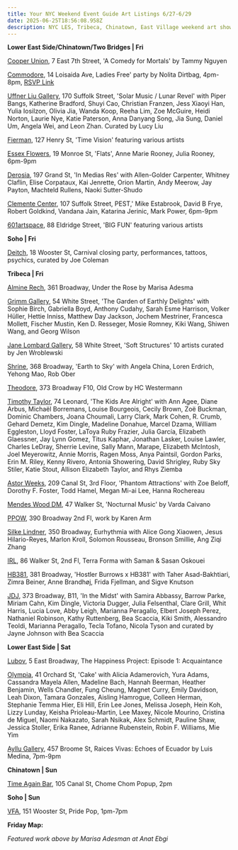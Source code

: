 ```yaml
---
title: Your NYC Weekend Event Guide Art Listings 6/27-6/29
date: 2025-06-25T18:56:08.958Z
description: NYC LES, Tribeca, Chinatown, East Village weekend art shows and openings
---
```

**L﻿ower East Side/Chinatown/Two Bridges | Fri**

[Cooper Union](https://cooper.edu/events-and-exhibitions/exhibitions/comedy-mortals-artists-books-tammy-nguyen-a07), 7 East 7th Street, 'A Comedy for Mortals' by Tammy Nguyen

[Commodore](https://www.instagram.com/nolitadirtbag), 14 Loisaida Ave, Ladies Free' party by Nolita Dirtbag, 4pm-8pm, [RSVP Link](https://posh.vip/e/ladies-free-1)

[Uffner Liu Gallery](https://uffnerliu.com/exhibitions/165-solar-music-lunar-revel/), 170 Suffolk Street, 'Solar Music / Lunar Revel' with Piper Bangs, Katherine Bradford, Shuyi Cao, Christian Franzen, Jess Xiaoyi Han, Yulia Iosilzon, Olivia Jia, Wanda Koop, Reeha Lim, Zoe McGuire, Heidi Norton, Laurie Nye, Katie Paterson, Anna Danyang Song, Jia Sung, Daniel Um, Angela Wei, and Leon Zhan. Curated by Lucy Liu

[Fierman](https://fierman.nyc/), 127 Henry St, 'Time Vision' featuring various artists

[Essex Flowers](https://essexflowers.us/ANNE-MARIE-ROONEY-JULIA-ROONEY), 19 Monroe St, 'Flats', Anne Marie Rooney, Julia Rooney, 6pm-9pm

[Derosia](https://www.derosia.nyc/exhibitions/in-medias-res), 197 Grand St, 'In Medias Res' with Allen-Golder Carpenter, Whitney Claflin, Elise Corpataux, Kai Jenrette, Orion Martin, Andy Meerow, Jay Payton, Machteld Rullens, Naoki Sutter-Shudo

[Clemente Center](https://www.theclementecenter.org/calendar/rjd3gnnus4n3lg3zbwje6gz918bvpy), 107 Suffolk Street, PEST,' Mike Estabrook, David B Frye, Robert Goldkind, Vandana Jain, Katarina Jerinic, Mark Power, 6pm-9pm

[601artspace](https://601artspace.org/), 88 Eldridge Street, 'BIG FUN' featuring various artists

**S﻿oho | Fri**

[Deitch](https://deitch.com/new-york/exhibitions), 18 Wooster St, Carnival closing party, performances, tattoos, psychics, curated by Joe Coleman

**T﻿ribeca | Fri**

[Almine Rech](https://anatebgi.com/exhibitions/marisa-adesman-under-the-rose/), 361 Broadway, Under the Rose by Marisa Adesma

[Grimm Gallery](https://grimmgallery.com/exhibitions/329-the-garden-of-earthly-delights/), 54 White Street, 'The Garden of Earthly Delights' with Sophie Birch, Gabriella Boyd, Anthony Cudahy, Sarah Esme Harrison, Volker Hüller, Hettie Inniss, Matthew Day Jackson, Jochem Mestriner, Francesca Mollett, Fischer Mustin, Ken D. Resseger, Mosie Romney, Kiki Wang, Shiwen Wang, and Georg Wilson

[Jane Lombard Gallery](https://www.janelombardgallery.com/exhibitions/79-soft-structures-curated-by-jen-wroblewski/), 58 White Street, 'Soft Structures' 10 artists curated by Jen Wroblewski

[Shrine](https://www.shrine.nyc/earth-to-sky), 368 Broadway, 'Earth to Sky' with Angela China, Loren Erdrich, Yehong Mao, Rob Ober

[Theodore](https://www.theodoreart.com/future), 373 Broadway F10, Old Crow by HC Westermann

[Timothy Taylor](https://www.timothytaylor.com/exhibitions/251-the-kids-are-alright/), 74 Leonard, 'The Kids Are Alright' with Ann Agee, Diane Arbus, Michaël Borremans, Louise Bourgeois, Cecily Brown, Zoë Buckman, Dominic Chambers, Joana Choumali, Larry Clark, Mark Cohen, R. Crumb, Gehard Demetz, Kim Dingle, Madeline Donahue, Marcel Dzama, William Eggleston, Lloyd Foster, LaToya Ruby Frazier, Julia García, Elizabeth Glaessner, Jay Lynn Gomez, Titus Kaphar, Jonathan Lasker, Louise Lawler, Charles LeDray, Sherrie Levine, Sally Mann, Marape, Elizabeth McIntosh, Joel Meyerowitz, Annie Morris, Ragen Moss, Anya Paintsil, Gordon Parks, Erin M. Riley, Kenny Rivero, Antonia Showering, David Shrigley, Ruby Sky Stiler, Katie Stout, Allison Elizabeth Taylor, and Rhys Ziemba

[Astor Weeks](https://www.astorweeksny.com/phantom-attractions), 209 Canal St, 3rd Floor, 'Phantom Attractions' with Zoe Beloff, Dorothy F. Foster, Todd Hamel, Megan Mi-ai Lee, Hanna Rochereau

[Mendes Wood DM](https://mendeswooddm.com/exhibitions/377-nocturnal-music-varda-caivano/), 47 Walker St, 'Nocturnal Music' by Varda Caivano

[P﻿POW](https://www.ppowgallery.com/exhibitions), 390 Broadway 2nd Fl, work by Karen Arm

[Silke Lindner](https://www.instagram.com/silkelindner.nyc), 350 Broadway, Eurhythmia with Alice Gong Xiaowen, Jesus Hilario-Reyes, Marlon Kroll, Solomon Rousseau, Bronson Smillie, Ang Ziqi Zhang

[I﻿RL](https://www.instagram.com/irl.nyc), 86 Walker St, 2nd Fl, Terra Forma with Saman & Sasan Oskouei

[HB381](https://www.hb381gallery.com/exhibitions/hostler-burrows-x-hb381#tab-1:thumbnails), 381 Broadway, 'Hostler Burrows x HB381' with Taher Asad-Bakhtiari, Zimra Beiner, Anne Brandhøj, Frida Fjellman, and Sigve Knutson

[J﻿DJ](https://jdj.world/projects/in-the-midst/), 373 Broadway, B11, 'In the Midst' with Samira Abbassy, Barrow Parke, Miriam Cahn, Kim Dingle, Victoria Dugger, Julia Felsenthal, Clare Grill, Whit Harris, Lucia Love, Abby Leigh, Marianna Peragallo, Elbert Joseph Perez, Nathaniel Robinson, Kathy Ruttenberg, Bea Scaccia, Kiki Smith, Alessandro Teoldi, Marianna Peragallo, Tecla Tofano, Nicola Tyson and curated by Jayne Johnson with Bea Scaccia

**L﻿ower East Side | Sat**

[Lubov](https://lubov.nyc/), 5 East Broadway, The Happiness Project: Episode 1: Acquaintance

[Olympia](https://olympiart.org/cake), 41 Orchard St, 'Cake' with Alicia Adamerovich, Yura Adams, Cassandra Mayela Allen, Madeline Bach, Hannah Beerman, Heather Benjamin, Wells Chandler, Fung Cheung, Magnet Curry, Emily Davidson, Leah Dixon, Tamara Gonzales, Aisling Hamrogue, Colleen Herman, Stephanie Temma Hier, Eli Hill, Erin Lee Jones, Melissa Joseph, Hein Koh, Lizzy Lunday, Keisha Prioleau-Martin, Lee Maxey, Nicole Mourino, Cristina de Miguel, Naomi Nakazato, Sarah Nsikak, Alex Schmidt, Pauline Shaw, Jessica Stoller,  Erika Ranee, Adrianne Rubenstein, Robin F. Williams,  Mie Yim

[Ayllu Gallery](https://www.instagram.com/ayllugallery), 457 Broome St, Raices Vivas: Echoes of Ecuador by Luis Medina, 7pm-9pm

**Chinatown | Sun**

[Time Again Bar](https://www.instagram.com/timeagainbar), 105 Canal St, Chome Chom Popup, 2pm

**S﻿oho | Sun**

[V﻿FA](https://www.vfagallery.com/exhibitions), 151 Wooster St, Pride Pop, 1pm-7pm

**F﻿riday Map:** 

*F﻿eatured work above by Marisa Adesman at Anat Ebgi*